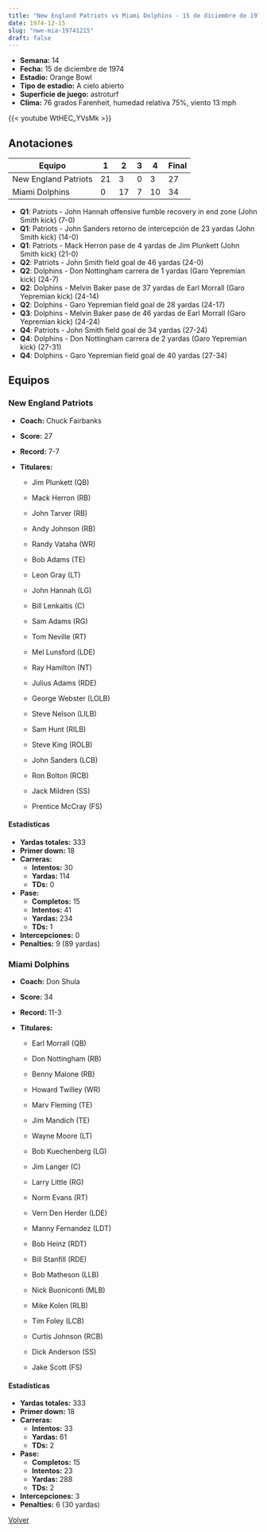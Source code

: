 ```yaml
---
title: "New England Patriots vs Miami Dolphins - 15 de diciembre de 1974"
date: 1974-12-15
slug: "nwe-mia-19741215"
draft: false
---
```


- **Semana:** 14
- **Fecha:** 15 de diciembre de 1974
- **Estadio:** Orange Bowl
- **Tipo de estadio:** A cielo abierto
- **Superficie de juego:** astroturf
- **Clima:** 76 grados Farenheit, humedad relativa 75%, viento 13 mph


{{< youtube WtHEC_YVsMk >}}


## Anotaciones
| Equipo | 1 | 2 | 3 | 4 | Final |
|--------|---|---|---|---|-------|
| New England Patriots  | 21 | 3 | 0 | 3  | 27 |
| Miami Dolphins  | 0 | 17 | 7 | 10  | 34 |
- **Q1**: Patriots - John Hannah offensive fumble recovery in end zone (John Smith kick) (7-0)
- **Q1**: Patriots - John Sanders retorno de intercepción de 23 yardas (John Smith kick) (14-0)
- **Q1**: Patriots - Mack Herron pase de 4 yardas de Jim Plunkett (John Smith kick) (21-0)
- **Q2**: Patriots - John Smith field goal de 46 yardas (24-0)
- **Q2**: Dolphins - Don Nottingham carrera de 1 yardas (Garo Yepremian kick) (24-7)
- **Q2**: Dolphins - Melvin Baker pase de 37 yardas de Earl Morrall (Garo Yepremian kick) (24-14)
- **Q2**: Dolphins - Garo Yepremian field goal de 28 yardas (24-17)
- **Q3**: Dolphins - Melvin Baker pase de 46 yardas de Earl Morrall (Garo Yepremian kick) (24-24)
- **Q4**: Patriots - John Smith field goal de 34 yardas (27-24)
- **Q4**: Dolphins - Don Nottingham carrera de 2 yardas (Garo Yepremian kick) (27-31)
- **Q4**: Dolphins - Garo Yepremian field goal de 40 yardas (27-34)


## Equipos


### New England Patriots
* **Coach:** Chuck Fairbanks
* **Score:** 27
* **Record:** 7-7
* **Titulares:** 

  * Jim Plunkett (QB) 

  * Mack Herron (RB) 

  * John Tarver (RB) 

  * Andy Johnson (RB) 

  * Randy Vataha (WR) 

  * Bob Adams (TE) 

  * Leon Gray (LT) 

  * John Hannah (LG) 

  * Bill Lenkaitis (C) 

  * Sam Adams (RG) 

  * Tom Neville (RT) 

  * Mel Lunsford (LDE) 

  * Ray Hamilton (NT) 

  * Julius Adams (RDE) 

  * George Webster (LOLB) 

  * Steve Nelson (LILB) 

  * Sam Hunt (RILB) 

  * Steve King (ROLB) 

  * John Sanders (LCB) 

  * Ron Bolton (RCB) 

  * Jack Mildren (SS) 

  * Prentice McCray (FS) 

#### Estadísticas
* **Yardas totales:** 333
* **Primer down:** 18
* **Carreras:**
  * **Intentos:** 30
  * **Yardas:** 114
  * **TDs:** 0
* **Pase:**
  * **Completos:** 15
  * **Intentos:** 41
  * **Yardas:** 234
  * **TDs:** 1
* **Intercepciones:** 0
* **Penalties:** 9 (89 yardas)

### Miami Dolphins
* **Coach:** Don Shula
* **Score:** 34
* **Record:** 11-3
* **Titulares:** 

  * Earl Morrall (QB) 

  * Don Nottingham (RB) 

  * Benny Malone (RB) 

  * Howard Twilley (WR) 

  * Marv Fleming (TE) 

  * Jim Mandich (TE) 

  * Wayne Moore (LT) 

  * Bob Kuechenberg (LG) 

  * Jim Langer (C) 

  * Larry Little (RG) 

  * Norm Evans (RT) 

  * Vern Den Herder (LDE) 

  * Manny Fernandez (LDT) 

  * Bob Heinz (RDT) 

  * Bill Stanfill (RDE) 

  * Bob Matheson (LLB) 

  * Nick Buoniconti (MLB) 

  * Mike Kolen (RLB) 

  * Tim Foley (LCB) 

  * Curtis Johnson (RCB) 

  * Dick Anderson (SS) 

  * Jake Scott (FS) 

#### Estadísticas
* **Yardas totales:** 333
* **Primer down:** 18
* **Carreras:**
  * **Intentos:** 33
  * **Yardas:** 61
  * **TDs:** 2
* **Pase:**
  * **Completos:** 15
  * **Intentos:** 23
  * **Yardas:** 288
  * **TDs:** 2
* **Intercepciones:** 3
* **Penalties:** 6 (30 yardas)


[Volver](/historia/1974)
